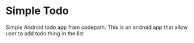 # Simple Todo

Simple Android todo app from codepath.
This is an android app that allow user to add todo thing in the list
